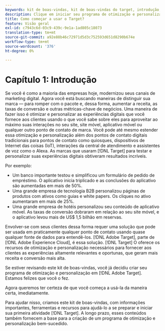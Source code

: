 ```yaml
---
keywords: kit de boas-vindas, kit de boas-vindas do target, introdução, introdução, introdução
description: Clique em iniciar seu programa de otimização e personalização com o Adobe Target. O Adobe [!DNL Target] kit de boas-vindas é um bom ponto de partida.
title: Como começar a usar o Target?
feature: Visão geral
exl-id: c7943c6d-03c9-439c-9e1a-1ad805c18073
translation-type: tm+mt
source-git-commit: a92e88b46c72971d5d3c752593d651d8290b674e
workflow-type: tm+mt
source-wordcount: '376'
ht-degree: 0%

---
```


# Capítulo 1: Introdução

Se você é como a maioria das empresas hoje, modernizou seus canais de marketing digital. Agora você está buscando maneiras de distinguir sua marca — para romper com o pacote e, dessa forma, aumentar a receita, as taxas de conversão e outras métricas-chave de negócios. Uma maneira de fazer isso é otimizar e personalizar as experiências digitais que você fornece aos clientes usando o que você sabe sobre eles para aproveitar ao máximo suas interações no seu site, site móvel, aplicativo móvel ou qualquer outro ponto de contato de marca. Você pode até mesmo estender essa otimização e personalização além dos pontos de contato digitais tradicionais para pontos de contato como quiosques, dispositivos de Internet das coisas (IoT), interações da central de atendimento e assistentes de voz como o Alexa. As marcas que usaram [!DNL Target] para testar e personalizar suas experiências digitais obtiveram resultados incríveis.

Por exemplo:

* Um banco importante testou e simplificou um formulário de pedido de empréstimo. O aplicativo inicia triplicado e as conclusões do aplicativo são aumentadas em mais de 50%.
* Uma grande empresa de tecnologia B2B personalizou páginas de produtos com ativos como guias e white papers. Os cliques no ativo aumentaram em mais de 25%.
* Uma grande empresa de hotéis personalizou seu conteúdo de aplicativo móvel. As taxas de conversão dobraram em relação ao seu site móvel, e o aplicativo levou mais de US$ 1,5 bilhão em reservas.

Envolver-se com seus clientes dessa forma requer uma solução que pode ser usada em praticamente qualquer ponto de contato usando quase qualquer fonte de dados para entendê-los. [!DNL Adobe Target], parte de  [!DNL Adobe Experience Cloud], é essa solução. [!DNL Target] O oferece os recursos de otimização e personalização necessários para fornecer aos clientes as experiências altamente relevantes e oportunas, que geram mais receita e conversão mais alta.

Se estiver revisando este kit de boas-vindas, você já decidiu criar seu programa de otimização e personalização em [!DNL Adobe Target]. Estamos felizes que você o fez.

Agora queremos ter certeza de que você começa a usá-la da maneira certa, imediatamente.

Para ajudar nisso, criamos este kit de boas-vindas, com informações importantes, ferramentas e recursos para ajudá-lo a se preparar e iniciar sua primeira atividade [!DNL Target]. A longo prazo, esses conteúdos também fornecem a base para a criação de um programa de otimização e personalização bem-sucedido.
